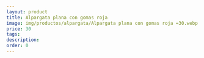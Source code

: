 ```yaml
---
layout: product
title: Alpargata plana con gomas roja 
image: img/productos/alpargata/Alpargata plana con gomas roja =30.webp
price: 30
tags: 
description: 
order: 0
---
```

